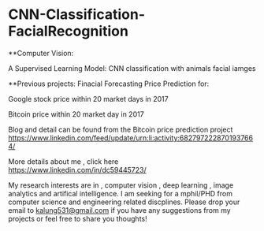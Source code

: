 # CNN-Classification-FacialRecognition

**Computer Vision: 

A Supervised Learning Model: CNN classification with animals facial iamges


**Previous projects:
Finacial Forecasting
Price Prediction for:

Google stock price within 20 market days in 2017

Bitcoin price within 20 market day in 2017

Blog and detail can be found from the Bitcoin price prediction project https://www.linkedin.com/feed/update/urn:li:activity:6827972228701937664/

More details about me , click here https://www.linkedin.com/in/dc59445723/

My research interests are in , computer vision , deep learning , image analytics and artifical intelligence. I am seeking for a mphil/PHD from computer science and engineering related discplines. Please drop your email to kalung531@gmail.com if you have any suggestions from my projects or feel free to share you thoughts!
